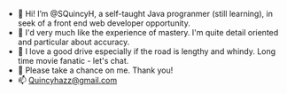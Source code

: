 - 👀 Hi! I’m @SQuincyH, a self-taught Java progranmer (still learning), in seek of a front end web developer opportunity.  
- 👀 I'd very much like the experience of mastery.  I'm quite detail oriented and particular about accuracy. 
- 👀 I love a good drive especially if the road is lengthy and whindy.  Long time movie fanatic - let's chat.
- 👀 Please take a chance on me.  Thank you!  
- 📫 Quincyhazz@gmail.com
